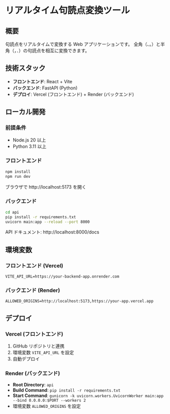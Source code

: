 # リアルタイム句読点変換ツール

## 概要

句読点をリアルタイムで変換する Web アプリケーションです。
全角（、。）と半角（，．）の句読点を相互に変換できます。

## 技術スタック

- **フロントエンド**: React + Vite
- **バックエンド**: FastAPI (Python)
- **デプロイ**: Vercel (フロントエンド) + Render (バックエンド)

## ローカル開発

### 前提条件

- Node.js 20 以上
- Python 3.11 以上

### フロントエンド

```bash
npm install
npm run dev
```

ブラウザで http://localhost:5173 を開く

### バックエンド

```bash
cd api
pip install -r requirements.txt
uvicorn main:app --reload --port 8000
```

API ドキュメント: http://localhost:8000/docs

## 環境変数

### フロントエンド (Vercel)

```
VITE_API_URL=https://your-backend-app.onrender.com
```

### バックエンド (Render)

```
ALLOWED_ORIGINS=http://localhost:5173,https://your-app.vercel.app
```

## デプロイ

### Vercel (フロントエンド)

1. GitHub リポジトリと連携
2. 環境変数 `VITE_API_URL` を設定
3. 自動デプロイ

### Render (バックエンド)

- **Root Directory**: `api`
- **Build Command**: `pip install -r requirements.txt`
- **Start Command**: `gunicorn -k uvicorn.workers.UvicornWorker main:app --bind 0.0.0.0:$PORT --workers 2`
- 環境変数 `ALLOWED_ORIGINS` を設定
